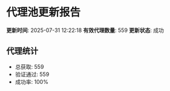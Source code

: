 # 代理池更新报告

**更新时间**: 2025-07-31 12:22:18
**有效代理数量**: 559
**更新状态**:  成功

## 代理统计
- 总获取: 559
- 验证通过: 559
- 成功率: 100%
